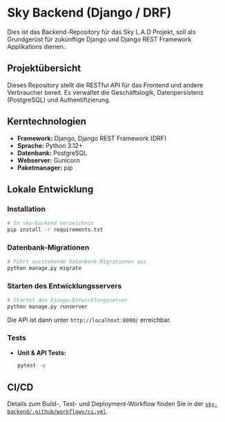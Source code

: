 # Sky Backend (Django / DRF)

Dies ist das Backend-Repository für das Sky L.A.D Projekt, soll als Grundgerüst für zukünftige Django und Django REST Framework Applikations dienen..

## Projektübersicht

Dieses Repository stellt die RESTful API für das Frontend und andere Verbraucher bereit. Es verwaltet die Geschäftslogik, Datenpersistenz (PostgreSQL) und Authentifizierung.

## Kerntechnologien

*   **Framework:** Django, Django REST Framework (DRF)
*   **Sprache:** Python 3.12+
*   **Datenbank:** PostgreSQL
*   **Webserver:** Gunicorn
*   **Paketmanager:** pip

## Lokale Entwicklung

### Installation

```bash
# Im sky-backend Verzeichnis
pip install -r requirements.txt
```

### Datenbank-Migrationen

```bash
# Führt ausstehende Datenbank-Migrationen aus
python manage.py migrate
```

### Starten des Entwicklungsservers

```bash
# Startet den Django-Entwicklungsserver
python manage.py runserver
```

Die API ist dann unter `http://localhost:8000/` erreichbar.

### Tests

*   **Unit & API Tests:**
    ```bash
    pytest -q
    ```

## CI/CD

Details zum Build-, Test- und Deployment-Workflow finden Sie in der [`sky-backend/.github/workflows/ci.yml`](.github/workflows/ci.yml).
